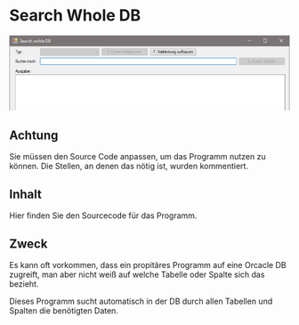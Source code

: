 ﻿# Search Whole DB
<p align="center">
  <img src="Screenshot.png">
</p>

## Achtung
Sie müssen den Source Code anpassen, um das Programm nutzen zu können. Die Stellen, an denen das nötig ist, wurden kommentiert.

## Inhalt
Hier finden Sie den Sourcecode für das Programm.

## Zweck
Es kann oft vorkommen, dass ein propitäres Programm auf eine Orcacle DB zugreift, man aber nicht weiß auf welche Tabelle oder Spalte sich das bezieht.

Dieses Programm sucht automatisch in der DB durch allen Tabellen und Spalten die benötigten Daten.

